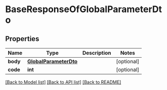 # BaseResponseOfGlobalParameterDto

## Properties
Name | Type | Description | Notes
------------ | ------------- | ------------- | -------------
**body** | [**GlobalParameterDto**](GlobalParameterDto.md) |  | [optional] 
**code** | **int** |  | [optional] 

[[Back to Model list]](../README.md#documentation-for-models) [[Back to API list]](../README.md#documentation-for-api-endpoints) [[Back to README]](../README.md)



